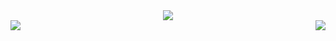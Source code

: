 <div align="center"><img src="https://github-profile-trophy.vercel.app/?username=OdierBambi&theme=dracula&count_private=true"></div>
<img align="left" src="https://github-readme-stats.vercel.app/api?username=OdierBambi&show_icons=true&hide_border=true&theme=tokyonight">
<img align="right" src="https://github-readme-stats.vercel.app/api/top-langs/?username=OdierBambi&theme=tokyonight&hide=batchfile">

